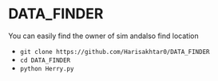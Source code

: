 # DATA_FINDER
You can easily find the owner of sim andalso find location

- `git clone https://github.com/Harisakhtar0/DATA_FINDER`
- `cd DATA_FINDER`
- `python Herry.py`



